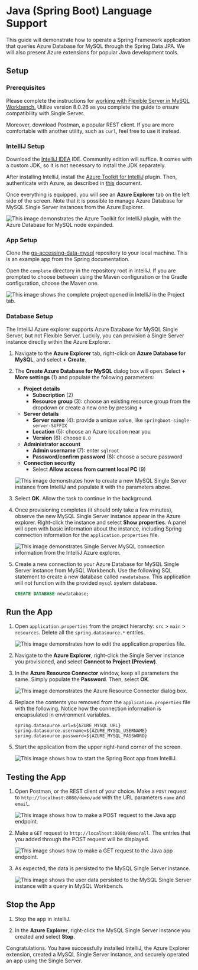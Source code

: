 # Java (Spring Boot) Language Support

This guide will demonstrate how to operate a Spring Framework application that queries Azure Database for MySQL through the Spring Data JPA. We will also present Azure extensions for popular Java development tools.

## Setup

### Prerequisites

Please complete the instructions for [working with Flexible Server in MySQL Workbench.](03_06_Query_MySQL_Workbench.md) Utilize version 8.0.26 as you complete the guide to ensure compatibility with Single Server.

Moreover, download Postman, a popular REST client. If you are more comfortable with another utility, such as `curl`, feel free to use it instead.

### IntelliJ Setup

Download the [IntelliJ IDEA](https://www.jetbrains.com/idea/download) IDE. Community edition will suffice. It comes with a custom JDK, so it is not necessary to install the JDK separately.

After installing IntelliJ, install the [Azure Toolkit for IntelliJ](https://plugins.jetbrains.com/plugin/8053-azure-toolkit-for-intellij/) plugin. Then, authenticate with Azure, as described in [this](https://docs.microsoft.com/azure/developer/java/toolkit-for-intellij/sign-in-instructions) document.

Once everything is equipped, you will see an **Azure Explorer** tab on the left side of the screen. Note that it is possible to manage Azure Database for MySQL Single Server instances from the Azure Explorer.

![This image demonstrates the Azure Toolkit for IntelliJ plugin, with the Azure Database for MySQL node expanded.](./media/azure-explorer-intellij.png "Azure Toolkit for IntelliJ plugin installation success")

### App Setup

Clone the [gs-accessing-data-mysql](https://github.com/spring-guides/gs-accessing-data-mysql) repository to your local machine. This is an example app from the Spring documentation.

Open the `complete` directory in the repository root in IntelliJ. If you are prompted to choose between using the Maven configuration or the Gradle configuration, choose the Maven one.

![This image shows the complete project opened in IntelliJ in the Project tab.](./media/intellij-complete-spring-boot-project.png "Complete project")

### Database Setup

The IntelliJ Azure explorer supports Azure Database for MySQL Single Server, but not Flexible Server. Luckily, you can provision a Single Server instance directly within the Azure Explorer.

1. Navigate to the **Azure Explorer** tab, right-click on **Azure Database for MySQL**, and select **+ Create**.

2. The **Create Azure Database for MySQL** dialog box will open. Select **+ More settings** (1) and populate the following parameters:

    - **Project details**
      - **Subscription** (2)
      - **Resource group** (3): choose an existing resource group from the dropdown or create a new one by pressing **+**
    - **Server details**
      - **Server name** (4): provide a unique value, like `springboot-single-server-SUFFIX`
      - **Location** (5): choose an Azure location near you
      - **Version** (6): choose `8.0`
    - **Administrator account**
      - **Admin username** (7): enter `sqlroot`
      - **Password/confirm password** (8): choose a secure password
    - **Connection security**
      - Select **Allow access from current local PC** (9)

    ![This image demonstrates how to create a new MySQL Single Server instance from IntelliJ and populate it with the parameters above.](./media/intellij-create-single-server.png "Creating a new MySQL Single Server instance")

3. Select **OK**. Allow the task to continue in the background.

4. Once provisioning completes (it should only take a few minutes), observe the new MySQL Single Server instance appear in the Azure explorer. Right-click the instance and select **Show properties**. A panel will open with basic information about the instance, including Spring connection information for the `application.properties` file.

    ![This image demonstrates Single Server MySQL connection information from the IntelliJ Azure explorer.](./media/mysql-instance-information.png "MySQL connection information")

5. Create a new connection to your Azure Database for MySQL Single Server instance from MySQL Workbench. Use the following SQL statement to create a new database called `newdatabase`. This application will not function with the provided `mysql` system database.

    ```sql
    CREATE DATABASE newdatabase;
    ```

## Run the App

1. Open `application.properties` from the project hierarchy: `src` > `main` > `resources`. Delete all the `spring.datasource.*` entries.

    ![This image demonstrates how to edit the application.properties file.](./media/edit-application-properties.png "Editing application.properties")

2. Navigate to the **Azure Explorer**, right-click the Single Server instance you provisioned, and select **Connect to Project (Preview)**.

3. In the **Azure Resource Connector** window, keep all parameters the same. Simply populate the **Password**. Then, select **OK**.

    ![This image demonstrates the Azure Resource Connector dialog box.](./media/azure-resource-connector-intellij.png "Azure Resource Connector")

4. Replace the contents you removed from the `application.properties` file with the following. Notice how the connection information is encapsulated in environment variables.

    ```
    spring.datasource.url=${AZURE_MYSQL_URL}
    spring.datasource.username=${AZURE_MYSQL_USERNAME}
    spring.datasource.password=${AZURE_MYSQL_PASSWORD}
    ```

5. Start the application from the upper right-hand corner of the screen.

    ![This image shows how to start the Spring Boot app from IntelliJ.](./media/start-app-intellij.png "Starting Spring Boot app")

## Testing the App

1. Open Postman, or the REST client of your choice. Make a `POST` request to `http://localhost:8080/demo/add` with the URL parameters `name` and `email`.

    ![This image shows how to make a POST request to the Java app endpoint.](./media/post-request-postman.png "POST to endpoint")

2. Make a `GET` request to `http://localhost:8080/demo/all`. The entries that you added through the POST request will be displayed.

    ![This image shows how to make a GET request to the Java app endpoint.](./media/get-request-postman.png "GET request from Postman")

3. As expected, the data is persisted to the MySQL Single Server instance.

    ![This image shows the user data persisted to the MySQL Single Server instance with a query in MySQL Workbench.](./media/result-set-mysql-workbench.png "Data persisted to Single Server")

## Stop the App

1. Stop the app in IntelliJ.

2. In the **Azure Explorer**, right-click the MySQL Single Server instance you created and select **Stop**.

Congratulations. You have successfully installed IntelliJ, the Azure Explorer extension, created a MySQL Single Server instance, and securely operated an app using the Single Server.
